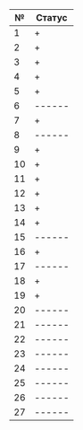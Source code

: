 | № | Статус |
| ------ | ------ |
| 1 | + |
| 2 | + |
| 3 | + |
| 4 | + |
| 5 | + |
| 6 | ------ |
| 7 | + |
| 8 | ------ |
| 9 | + |
| 10 | + |
| 11 | + |
| 12 | + |
| 13 | + |
| 14 | + |
| 15 | ------ |
| 16 | + |
| 17 | ------ |
| 18 | + |
| 19 | + |
| 20 | ------ |
| 21 | ------ |
| 22 | ------ |
| 23 | ------ |
| 24 | ------ |
| 25 | ------ |
| 26 | ------ |
| 27 | ------ |
